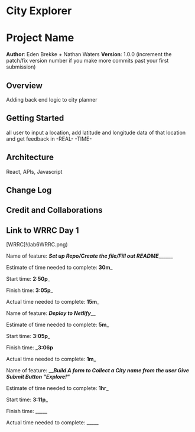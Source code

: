 # City Explorer 

# Project Name

**Author**: Eden Brekke + Nathan Waters 
**Version**: 1.0.0 (increment the patch/fix version number if you make more commits past your first submission)

## Overview
Adding back end logic to city planner 

## Getting Started
all user to input a location, add latitude and longitude data of that location and get feedback in -REAL- -TIME-

## Architecture
React, APIs, Javascript

## Change Log
<!-- Use this area to document the iterative changes made to your application as each feature is successfully implemented. Use time stamps. Here's an example:

01-01-2001 4:59pm - Application now has a fully-functional express server, with a GET route for the location resource. -->

## Credit and Collaborations
<!-- Give credit (and a link) to other people or resources that helped you build this application. -->

## Link to WRRC Day 1 
[WRRC]!(lab6WRRC.png)

Name of feature: _____________Set up Repo/Create the file/Fill out README___________________

Estimate of time needed to complete: __30m___

Start time: __2:50p___

Finish time: __3:05p___

Actual time needed to complete: __15m___


Name of feature: _______________Deploy to Netlify_________________

Estimate of time needed to complete: __5m___

Start time: __3:05p___

Finish time: ___3:06p__

Actual time needed to complete: __1m___

Name of feature: _________________Build A form to Collect a City name from the user Give Submit Button "Explore!"_______________

Estimate of time needed to complete: __1hr___

Start time: __3:11p___

Finish time: _____

Actual time needed to complete: _____
